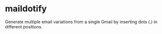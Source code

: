 # maildotify
 Generate multiple email variations from a single Gmail by inserting dots (.) in different positions.
